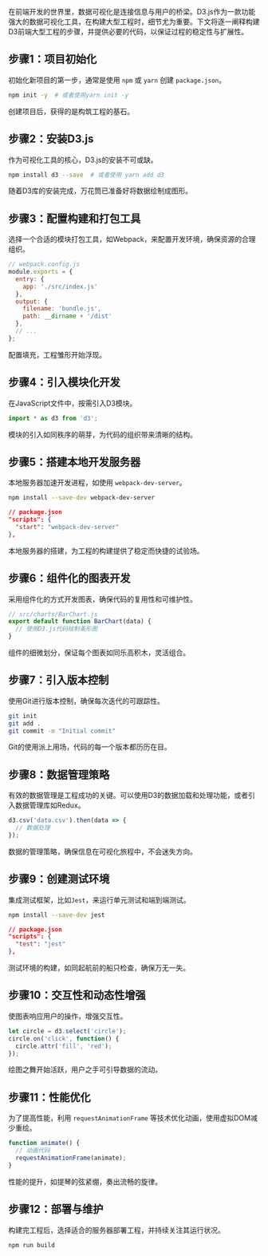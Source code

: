 在前端开发的世界里，数据可视化是连接信息与用户的桥梁。D3.js作为一款功能强大的数据可视化工具，在构建大型工程时，细节尤为重要。下文将逐一阐释构建D3前端大型工程的步骤，并提供必要的代码，以保证过程的稳定性与扩展性。

## 步骤1：项目初始化

初始化新项目的第一步，通常是使用 `npm` 或 `yarn` 创建 `package.json`。

```sh
npm init -y  # 或者使用yarn init -y
```

创建项目后，获得的是构筑工程的基石。

## 步骤2：安装D3.js

作为可视化工具的核心，D3.js的安装不可或缺。

```sh
npm install d3 --save  # 或者使用 yarn add d3
```

随着D3库的安装完成，万花筒已准备好将数据绘制成图形。

## 步骤3：配置构建和打包工具

选择一个合适的模块打包工具，如Webpack，来配置开发环境，确保资源的合理组织。

```js
// webpack.config.js
module.exports = {
  entry: {
    app: './src/index.js'
  },
  output: {
    filename: 'bundle.js',
    path: __dirname + '/dist'
  },
  // ...
};
```

配置填充，工程雏形开始浮现。

## 步骤4：引入模块化开发

在JavaScript文件中，按需引入D3模块。

```javascript
import * as d3 from 'd3';
```

模块的引入如同秩序的萌芽，为代码的组织带来清晰的结构。

## 步骤5：搭建本地开发服务器

本地服务器加速开发进程，如使用 `webpack-dev-server`。

```sh
npm install --save-dev webpack-dev-server
```

```json
// package.json
"scripts": {
  "start": "webpack-dev-server"
},
```

本地服务器的搭建，为工程的构建提供了稳定而快捷的试验场。

## 步骤6：组件化的图表开发

采用组件化的方式开发图表，确保代码的复用性和可维护性。

```javascript
// src/charts/BarChart.js
export default function BarChart(data) {
  // 使用D3.js代码绘制条形图
}
```

组件的细微划分，保证每个图表如同乐高积木，灵活组合。

## 步骤7：引入版本控制

使用Git进行版本控制，确保每次迭代的可跟踪性。

```sh
git init
git add .
git commit -m "Initial commit"
```

Git的使用派上用场，代码的每一个版本都历历在目。

## 步骤8：数据管理策略

有效的数据管理是工程成功的关键。可以使用D3的数据加载和处理功能，或者引入数据管理库如Redux。

```javascript
d3.csv('data.csv').then(data => {
  // 数据处理
});
```

数据的管理策略，确保信息在可视化旅程中，不会迷失方向。

## 步骤9：创建测试环境

集成测试框架，比如`Jest`，来运行单元测试和端到端测试。

```sh
npm install --save-dev jest
```

```json
// package.json
"scripts": {
  "test": "jest"
},
```

测试环境的构建，如同起航前的船只检查，确保万无一失。

## 步骤10：交互性和动态性增强

使图表响应用户的操作，增强交互性。

```javascript
let circle = d3.select('circle');
circle.on('click', function() {
  circle.attr('fill', 'red');
});
```

绘图之舞开始活跃，用户之手可引导数据的流动。

## 步骤11：性能优化

为了提高性能，利用 `requestAnimationFrame` 等技术优化动画，使用虚拟DOM减少重绘。

```javascript
function animate() {
  // 动画代码
  requestAnimationFrame(animate);
}
```

性能的提升，如提琴的弦紧绷，奏出流畅的旋律。

## 步骤12：部署与维护

构建完工程后，选择适合的服务器部署工程，并持续关注其运行状况。

```sh
npm run build
```